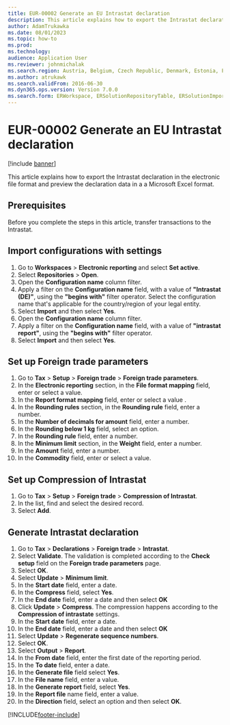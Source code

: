 ```yaml
---
title: EUR-00002 Generate an EU Intrastat declaration
description: This article explains how to export the Intrastat declaration in the electronic file format and preview the declaration data in an Excel format.
author: AdamTrukawka
ms.date: 08/01/2023
ms.topic: how-to
ms.prod: 
ms.technology: 
audience: Application User
ms.reviewer: johnmichalak
ms.search.region: Austria, Belgium, Czech Republic, Denmark, Estonia, Finland, France, Germany, Hungary, Ireland, Italy, Latvia, Lithuania, Netherlands, Poland, Spain, Sweden, United Kingdom
ms.author: atrukawk
ms.search.validFrom: 2016-06-30
ms.dyn365.ops.version: Version 7.0.0
ms.search.form: ERWorkspace, ERSolutionRepositoryTable, ERSolutionImport, IntrastatParameters, IntrastatCommodityLookup, IntrastatCompressParameters, Intrastat, SysQueryForm
---
```

# EUR-00002 Generate an EU Intrastat declaration

[!include [banner](../../includes/banner.md)]

This article explains how to export the Intrastat declaration in the electronic file format and preview the declaration data in a a Microsoft Excel format. 

## Prerequisites
Before you complete the steps in this article, transfer transactions to the Intrastat. 

## Import configurations with settings
1. Go to **Workspaces** > **Electronic reporting** and select **Set active**.
2. Select **Repositories** > **Open**.
3. Open the **Configuration name** column filter.
4. Apply a filter on the **Configuration name** field, with a value of **"Intrastat (DE)"**, using the **"begins with"** filter operator. Select the configuration name that's applicable for the country/region of your legal entity.
5. Select **Import** and then select **Yes**.
6. Open the **Configuration name** column filter.
7. Apply a filter on the **Configuration name** field, with a value of **"intrastat report"**, using the **"begins with"** filter operator.
8. Select **Import** and then select **Yes**.  

## Set up Foreign trade parameters
1. Go to **Tax** > **Setup** > **Foreign trade** > **Foreign trade parameters**.
2. In the **Electronic reporting** section, in the **File format mapping** field, enter or select a value.
4. In the **Report format mapping** field, enter or select a value .
5. In the **Rounding rules** section, in the **Rounding rule** field, enter a number.  
7. In the **Number of decimals for amount** field, enter a number.
8. In the **Rounding below 1 kg** field, select an option.
9. In the **Rounding rule** field, enter a number.
10. In the **Minimum limit** section, in the **Weight** field, enter a number. 
12. In the **Amount** field, enter a number.
13. In the **Commodity** field, enter or select a value.

## Set up Compression of Intrastat
1. Go to **Tax** > **Setup** > **Foreign trade** > **Compression of Intrastat**.
2. In the list, find and select the desired record. 
3. Select **Add**.

## Generate Intrastat declaration
1. Go to **Tax** > **Declarations** > **Foreign trade** > **Intrastat**.
2. Select **Validate**. The validation is completed according to the **Check setup** field on the **Foreign trade parameters** page.  
3. Select **OK**.
4. Select **Update** > **Minimum limit**.
5. In the **Start date** field, enter a date.
6. In the **Compress** field, select **Yes**.
7. In the **End date** field, enter a date and then select **OK**
8. Click **Update** > **Compress**. The compression happens according to the **Compression of intrastate** settings.  
9. In the **Start date** field, enter a date.
10. In the **End date** field, enter a date and then select **OK**
11. Select **Update** > **Regenerate sequence numbers**.
12. Select **OK**.
13. Select **Output** > **Report**.
14. In the **From date** field, enter the first date of the reporting period.
15. In the **To date** field, enter a date. 
16. In the **Generate file** field select **Yes**.
17. In the **File name** field, enter a value.
18. In the **Generate report** field, select **Yes**.
19. In the **Report file** name field, enter a value.
20. In the **Direction** field, select an option and then select **OK**.




[!INCLUDE[footer-include](../../../includes/footer-banner.md)]
